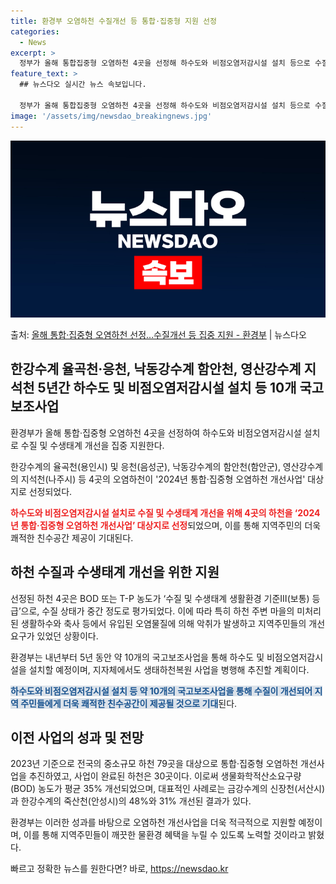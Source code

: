 ```yaml
---
title: 환경부 오염하천 수질개선 등 통합·집중형 지원 선정
categories:
  - News
excerpt: >
  정부가 올해 통합집중형 오염하천 4곳을 선정해 하수도와 비점오염저감시설 설치 등으로 수질 및 수생태계 개선을…
feature_text: >
  ## 뉴스다오 실시간 뉴스 속보입니다.

  정부가 올해 통합집중형 오염하천 4곳을 선정해 하수도와 비점오염저감시설 설치 등으로 수질 및 수생태계 개선을…
image: '/assets/img/newsdao_breakingnews.jpg'
---
```


![뉴스다오 속보](/assets/img/newsdao_breakingnews.jpg)

<p>출처: <a href="https://newsdao.kr/3443" rel="dofollow">올해 통합·집중형 오염하천 선정…수질개선 등 집중 지원 - 환경부</a> | 뉴스다오</p>

<h2 data-ke-size="size26">한강수계 율곡천·응천, 낙동강수계 함안천, 영산강수계 지석천 5년간 하수도 및 비점오염저감시설 설치 등 10개 국고보조사업</h2>
환경부가 올해 통합·집중형 오염하천 4곳을 선정하여 하수도와 비점오염저감시설 설치로 수질 및 수생태계 개선을 집중 지원한다.

한강수계의 율곡천(용인시) 및 응천(음성군), 낙동강수계의 함안천(함안군), 영산강수계의 지석천(나주시) 등 4곳의 오염하천이 '2024년 통합·집중형 오염하천 개선사업' 대상지로 선정되었다.

<b><span style="color: #ee2323;">하수도와 비점오염저감시설 설치로 수질 및 수생태계 개선을 위해 4곳의 하천을 ‘2024년 통합·집중형 오염하천 개선사업’ 대상지로 선정</span></b>되었으며, 이를 통해 지역주민의 더욱 쾌적한 친수공간 제공이 기대된다.
<p data-ke-size="size16"></p>

<h2 data-ke-size="size26">하천 수질과 수생태계 개선을 위한 지원</h2>
선정된 하천 4곳은 BOD 또는 T-P 농도가 ‘수질 및 수생태계 생활환경 기준Ⅲ(보통) 등급’으로, 수질 상태가 중간 정도로 평가되었다. 이에 따라 특히 하천 주변 마을의 미처리된 생활하수와 축사 등에서 유입된 오염물질에 의해 악취가 발생하고 지역주민들의 개선 요구가 있었던 상황이다.

환경부는 내년부터 5년 동안 약 10개의 국고보조사업을 통해 하수도 및 비점오염저감시설을 설치할 예정이며, 지자체에서도 생태하천복원 사업을 병행해 추진할 계획이다.

<b><span style="background-color: #21538527; color: #1a5490;">하수도와 비점오염저감시설 설치 등 약 10개의 국고보조사업을 통해 수질이 개선되어 지역 주민들에게 더욱 쾌적한 친수공간이 제공될 것으로 기대</span></b>된다.
<p data-ke-size="size16"></p>

<h2 data-ke-size="size26">이전 사업의 성과 및 전망</h2>
2023년 기준으로 전국의 중소규모 하천 79곳을 대상으로 통합·집중형 오염하천 개선사업을 추진하였고, 사업이 완료된 하천은 30곳이다. 이로써 생물화학적산소요구량(BOD) 농도가 평균 35% 개선되었으며, 대표적인 사례로는 금강수계의 신장천(서산시)과 한강수계의 죽산천(안성시)의 48%와 31% 개선된 결과가 있다.

환경부는 이러한 성과를 바탕으로 오염하천 개선사업을 더욱 적극적으로 지원할 예정이며, 이를 통해 지역주민들이 깨끗한 물환경 혜택을 누릴 수 있도록 노력할 것이라고 밝혔다.
<p data-ke-size="size16"></p> 

빠르고 정확한 뉴스를 원한다면? 바로, <a href="https://newsdao.kr" rel="dofollow">https://newsdao.kr</a>



